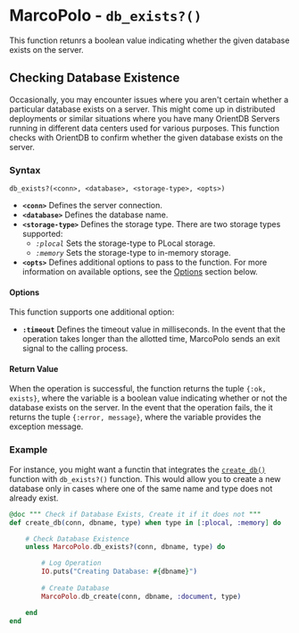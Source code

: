 
# MarcoPolo - `db_exists?()`

This function retunrs a boolean value indicating whether the given database exists on the server.

## Checking Database Existence

Occasionally, you may encounter issues where you aren't certain whether a particular database exists on a server.  This might come up in distributed deployments or similar situations where you have many OrientDB Servers running in different data centers used for various purposes.  This function checks with OrientDB to confirm whether the given database exists on the server.

### Syntax

```
db_exists?(<conn>, <database>, <storage-type>, <opts>)
```

- **`<conn>`** Defines the server connection.
- **`<database>`** Defines the database name.
- **`<storage-type>`** Defines the storage type.  There are two storage types supported:
  - *`:plocal`* Sets the storage-type to PLocal storage.
  - *`:memory`* Sets the storage-type to in-memory storage.
- **`<opts>`** Defines additional options to pass to the function.  For more information on available options, see the [Options](#options) section below.

#### Options

This function supports one additional option:

- **`:timeout`** Defines the timeout value in milliseconds.  In the event that the operation takes longer than the allotted time, MarcoPolo sends an exit signal to the calling process.

#### Return Value

When the operation is successful, the function returns the tuple `{:ok, exists}`, where the variable is a boolean value indicating whether or not the database exists on the server.  In the event that the operation fails, the it returns the tuple `{:error, message}`, where the variable provides the exception message.

### Example

For instance, you might want a functin that integrates the [`create_db()`](MarcoPolo-create-db.md) function with `db_exists?()` function.  This would allow you to create a new database only in cases where one of the same name and type does not already exist.

```elixir
@doc """ Check if Database Exists, Create it if it does not """
def create_db(conn, dbname, type) when type in [:plocal, :memory] do

	# Check Database Existence
	unless MarcoPolo.db_exists?(conn, dbname, type) do

		# Log Operation
		IO.puts("Creating Database: #{dbname}")
		
		# Create Database
		MarcoPolo.db_create(conn, dbname, :document, type)

	end
end 
```

